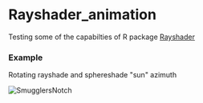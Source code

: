 # Rayshader_animation

Testing some of the capabilties of R package [Rayshader](https://github.com/tylermorganwall/rayshader)

### Example 
Rotating rayshade and sphereshade "sun" azimuth

![SmugglersNotch](../master/Animated_1-360_web.gif)

